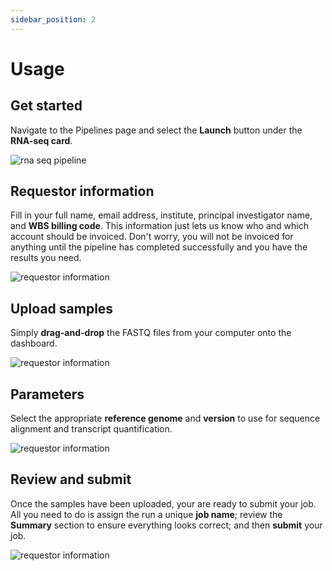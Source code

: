```yaml
---
sidebar_position: 2
---
```


# Usage

## Get started

Navigate to the Pipelines page and select the **Launch** button under the **RNA-seq card**.

![rna seq pipeline](../../../build/img/rnaseq_pipelines.png)

## Requestor information

Fill in your full name, email address, institute, principal investigator name, and **WBS billing code**.  This information just lets us know who and which account should be invoiced.  Don't worry, you will not be invoiced for anything until the pipeline has completed successfully and you have the results you need.

![requestor information](../../../build/img/requestor_information.png)

## Upload samples

Simply **drag-and-drop** the FASTQ files from your computer onto the dashboard.

![requestor information](../../../build/img/rnaseq_upload_samples.png)

## Parameters

Select the appropriate **reference genome** and **version** to use for sequence alignment and transcript quantification.

![requestor information](../../../build/img/rnaseq_pipeline_params.png)

## Review and submit

Once the samples have been uploaded, your are ready to submit your job.  All you need to do is assign the run a unique **job name**; review the **Summary** section to ensure everything looks correct; and then **submit** your job.

![requestor information](../../../build/img/rnaseq_review_and_submit.png)
